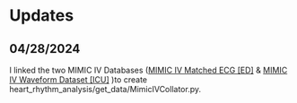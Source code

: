 

# Updates

## 04/28/2024

I linked the two MIMIC IV Databases (<a href="https://physionet.org/content/mimic-iv-ecg/1.0/">MIMIC IV Matched ECG [ED]</a>  & <a href="https://physionet.org/content/mimic4wdb/0.1.0/">MIMIC IV Waveform Dataset [ICU]</a> )to create heart_rhythm_analysis/get_data/MimicIVCollator.py.
